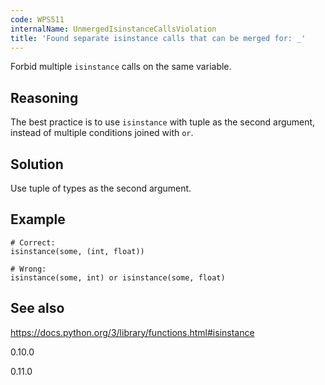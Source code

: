 ```yaml
---
code: WPS511
internalName: UnmergedIsinstanceCallsViolation
title: 'Found separate isinstance calls that can be merged for: _'
---
```


Forbid multiple `isinstance` calls on the same variable.

## Reasoning
The best practice is to use `isinstance` with tuple as the second
argument, instead of multiple conditions joined with `or`.

## Solution
Use tuple of types as the second argument.

## Example

    # Correct:
    isinstance(some, (int, float))
    
    # Wrong:
    isinstance(some, int) or isinstance(some, float)

## See also
<https://docs.python.org/3/library/functions.html#isinstance>

<div class="versionadded">

0.10.0

</div>

<div class="versionchanged">

0.11.0

</div>